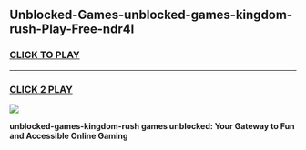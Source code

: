 
## Unblocked-Games-unblocked-games-kingdom-rush-Play-Free-ndr4l
<h3>
<a href="https://premium76.site?title=unblocked-games-kingdom-rush&ref=17A">CLICK TO PLAY</a></h3>
<hr>

<h3>
<a href="https://premium76.site?title=unblocked-games-kingdom-rush&ref=17A">CLICK 2 PLAY</a>
  
</h3>

<a href="https://premium76.site?title=unblocked-games-kingdom-rush&ref=17A"><img src="https://clearcache.store/games.png"></a>


**unblocked-games-kingdom-rush games unblocked: Your Gateway to Fun and Accessible Online Gaming**
